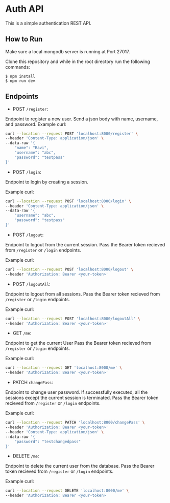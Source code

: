 # Auth API

This is a simple authentication REST API.

## How to Run

Make sure a local mongodb server is running at Port 27017.

Clone this repository and while in the root directory run the following commands:

    $ npm install
    $ npm run dev

## Endpoints

- POST `/register`:

Endpoint to register a new user. Send a json body with name, username, and password.
Example curl:
```bash
curl --location --request POST 'localhost:8000/register' \
--header 'Content-Type: application/json' \
--data-raw '{
    "name": "Ravi",
    "username": "abc",
    "password": "testpass"
}'
```

- POST `/login`:

Endpoint to login by creating a session.

Example curl:
```bash
curl --location --request POST 'localhost:8000/login' \
--header 'Content-Type: application/json' \
--data-raw '{
    "username": "abc",
    "password": "testpass"
}'
```

- POST `/logout`:

Endpoint to logout from the current session.
Pass the Bearer token recieved from `/register` or `/login` endpoints.

Example curl:
```bash
curl --location --request POST 'localhost:8000/logout' \
--header 'Authorization: Bearer <your-token>'
```

- POST `/logoutAll`:

Endpoint to logout from all sessions.
Pass the Bearer token recieved from `/register` or `/login` endpoints.

Example curl:
```bash
curl --location --request POST 'localhost:8000/logoutAll' \
--header 'Authorization: Bearer <your-token>'
```

- GET `/me`:

Endpoint to get the current User
Pass the Bearer token recieved from `/register` or `/login` endpoints.

Example curl:
```bash
curl --location --request GET 'localhost:8000/me' \
--header 'Authorization: Bearer <your-token>'
```

- PATCH `changePass`:

Endpoint to change user password. If successfully executed, all the sessions except the current session is terminated.
Pass the Bearer token recieved from `/register` or `/login` endpoints.

Example curl:
```bash
curl --location --request PATCH 'localhost:8000/changePass' \
--header 'Authorization: Bearer <your-token>'
--header 'Content-Type: application/json' \
--data-raw '{
    "password": "testchangedpass"
}'
```

- DELETE `/me`:

Endpoint to delete the current user from the database.
Pass the Bearer token recieved from `/register` or `/login` endpoints.

Example curl:
```bash
curl --location --request DELETE 'localhost:8000/me' \
--header 'Authorization: Bearer <your-token>
```
